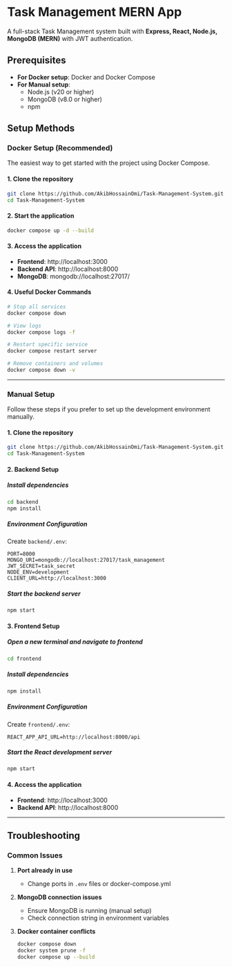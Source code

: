 # Task Management MERN App

A full-stack Task Management system built with **Express, React, Node.js, MongoDB (MERN)** with JWT authentication.

## Prerequisites

- **For Docker setup**: Docker and Docker Compose
- **For Manual setup**: 
  - Node.js (v20 or higher)
  - MongoDB (v8.0 or higher)
  - npm

## Setup Methods

### Docker Setup (Recommended)

The easiest way to get started with the project using Docker Compose.

#### 1. Clone the repository
```bash
git clone https://github.com/AkibHossainOmi/Task-Management-System.git
cd Task-Management-System
```

#### 2. Start the application
```bash
docker compose up -d --build
```

#### 3. Access the application
- **Frontend**: http://localhost:3000
- **Backend API**: http://localhost:8000
- **MongoDB**: mongodb://localhost:27017/

#### 4. Useful Docker Commands
```bash
# Stop all services
docker compose down

# View logs 
docker compose logs -f

# Restart specific service
docker compose restart server

# Remove containers and volumes
docker compose down -v
```

---

### Manual Setup

Follow these steps if you prefer to set up the development environment manually.

#### 1. Clone the repository
```bash
git clone https://github.com/AkibHossainOmi/Task-Management-System.git
cd Task-Management-System
```

#### 2. Backend Setup

##### Install dependencies
```bash
cd backend
npm install
```

##### Environment Configuration
Create `backend/.env`:
```env
PORT=8000
MONGO_URI=mongodb://localhost:27017/task_management
JWT_SECRET=task_secret
NODE_ENV=development
CLIENT_URL=http://localhost:3000
```

##### Start the backend server
```bash
npm start
```

#### 3. Frontend Setup

##### Open a new terminal and navigate to frontend
```bash
cd frontend
```

##### Install dependencies
```bash
npm install
```

##### Environment Configuration
Create `frontend/.env`:
```env
REACT_APP_API_URL=http://localhost:8000/api
```

##### Start the React development server
```bash
npm start
```

#### 4. Access the application
- **Frontend**: http://localhost:3000
- **Backend API**: http://localhost:8000

---

## Troubleshooting

### Common Issues

1. **Port already in use**
   - Change ports in `.env` files or docker-compose.yml

2. **MongoDB connection issues**
   - Ensure MongoDB is running (manual setup)
   - Check connection string in environment variables

3. **Docker container conflicts**
   ```bash
   docker compose down
   docker system prune -f
   docker compose up --build
   ```
